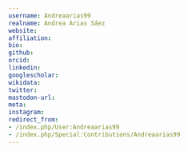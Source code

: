 ```yaml
---
username: Andreaarias99
realname: Andrea Arias Sáez
website: 
affiliation: 
bio: 
github: 
orcid: 
linkedin: 
googlescholar: 
wikidata: 
twitter: 
mastodon-url: 
meta:
instagram:
redirect_from:
- /index.php/User:Andreaarias99
- /index.php/Special:Contributions/Andreaarias99
---
```

